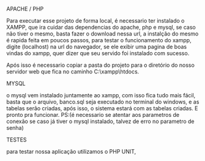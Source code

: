 APACHE / PHP

Para executar esse projeto de forma local, é necessario ter instalado o XAMPP, que ira cuidar das dependencias do apache, php e mysql,
se caso não tiver o mesmo, basta fazer o download nessa url, a instalção do mesmo é rapida feita em poucos passos,
para testar o funcionamento do xampp, digite (localhost) na url do navegador, se ele exibir uma pagina de boas vindas do xampp, 
quer dizer que seu servido foi instalado com sucesso.

Após isso  é necessario copiar a pasta do projeto para o diretório do nosso servidor web que fica no caminho C:\xampp\htdocs.


MYSQL 

o mysql vem instalado juntamente ao xampp, com isso fica tudo mais fácil, basta que o arquivo, banco.sql seja executado no terminal do windows, e as tabelas serão criadas, 
após isso, o sistema estará com as tabelas criadas. E pronto pra funcionar.
PS:(é necessario se atentar aos parametros de conexão se caso já tiver o mysql instalado, talvez de erro no parametro de senha)


TESTES 

para testar nossa aplicação utilizamos o PHP UNIT, 
